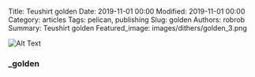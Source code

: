Title: Teushirt golden
Date: 2019-11-01 00:00
Modified: 2019-11-01 00:00
Category: articles
Tags: pelican, publishing
Slug: golden
Authors: robrob
Summary: Teushirt golden
Featured_image: images/dithers/golden_3.png

![Alt Text]({static}/original_images/golden_original.png)
### _golden

